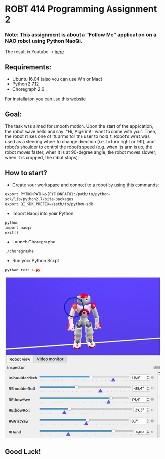 # ROBT 414 Programming Assignment 2
### Note: This assignment is about a “Follow Me” application on a NAO robot using Python NaoQi.
The result in Youtube -> [here](https://youtu.be/YIftSNFQ2hc)
## Requirements:
* Ubuntu 16.04 (also you can use Win or Mac)
* Python 2.7.12
* Choregraph 2.6 

For installation you can use this [website](https://developer.softbankrobotics.com/nao-naoqi-2-1)

## Goal:
The task was aimed for smooth motion. Upon the start of the
application, the robot wave hello and say: “Hi, Aigerim! I want to come with you”.
Then, the robot raises one of its arms for the user to hold it. Robot’s wrist was used as a
steering wheel to change direction (i.e. to turn right or left), and robot’s shoulder to control
the robot’s speed (e.g. when its arm is up, the robot moves faster, when it is at 90-degree
angle, the robot moves slower; when it is dropped, the robot stops).

## How to start? 

* Create your workspace and connect to a robot by using this commands:
```Linux Terminal
export PYTHONPATH=${PYTHONPATH}:/path/to/python-sdk/lib/python2.7/site-packages
export QI_SDK_PREFIX=/path/to/python-sdk
```
* Import Naoqi into your Python
```
python
import naoqi
exit()
```
* Launch Choregraphe
```terminal
./choregraphe
```
* Run your Python Script
```python
python test-4.py
```
![Nao Robot](images/nao_robot.jpg)



## Good Luck!
